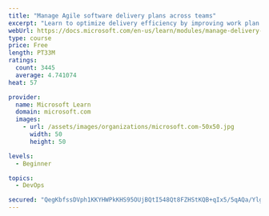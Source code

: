 ```yaml
---
title: "Manage Agile software delivery plans across teams"
excerpt: "Learn to optimize delivery efficiency by improving work plan visibility across teams."
webUrl: https://docs.microsoft.com/en-us/learn/modules/manage-delivery-plans/
type: course
price: Free
length: PT33M
ratings:
  count: 3445
  average: 4.741074
heat: 57

provider:
  name: Microsoft Learn
  domain: microsoft.com
  images:
    - url: /assets/images/organizations/microsoft.com-50x50.jpg
      width: 50
      height: 50

levels:
  - Beginner

topics:
  - DevOps

secured: "QegKbfssDVph1KKYHWPkKHS95OUjBQtI548Qt8FZHStKQB+qIx5/5qAQa/YlgRp9pCOHr5xtMeKZJGMo/22z6j6JwakVetV+viA7dwMDvVlUDzxbwMEhZxdA/LRNuy/Z0MIJz7x2uH++cdZ+U0OfoLctzryXu+ynhyoRr3ayukeyB6okxqPyt8q5wgcTAh8cv5Si85GVLV3BtBxP6cO1S8gkhXdLCN6183KYsqUsoanZ60xNNEXITTDeNgM6L9fPx2X+NCWxupGFarFd2eJXo9xVyD8B/0JjP+sqYazsvyI/IAV5/EGC3O9g4raWfB+zcVQ2nHefrxr9fkH9FFzfxSy8Bc90I5rkgNT8c4n7rbj4j4IZG69pEPLw8tN3db+DAD41G03OL0C7IugYxOej4lcFGlrDFGMG/FTQ0qL31VI=;zhEQ9va8xAS4ro3IJS3slw=="
---
```


